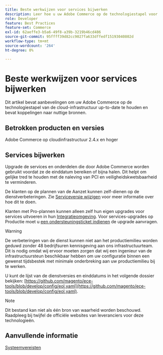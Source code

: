```yaml
---
title: Beste werkwijzen voor services bijwerken
description: Leer hoe u uw Adobe Commerce op de technologiestapel voor cloudinfrastructuur up-to-date houdt.
role: Developer
feature: Best Practices
feature-set: Commerce
exl-id: 62aeffe3-b5a6-49f8-a39b-3219b46cd486
source-git-commit: 95ffff39d82cc9027fa633dffedf15193040802d
workflow-type: tm+mt
source-wordcount: '264'
ht-degree: 0%

---
```


# Beste werkwijzen voor services bijwerken

Dit artikel bevat aanbevelingen om uw Adobe Commerce op de technologiestapel van de cloud-infrastructuur up-to-date te houden en bevat koppelingen naar nuttige bronnen.

## Betrokken producten en versies

Adobe Commerce op cloudinfrastructuur 2.4.x en hoger

## Services bijwerken

Upgrade de services en onderdelen die door Adobe Commerce worden gebruikt voordat ze de einddatum bereiken of bijna halen. Dit helpt om gelijke tred te houden met de naleving van PCI en veiligheidskwetsbaarheid te verminderen.

De klanten op de plannen van de Aanzet kunnen zelf-dienen op de dienstverbeteringen. Zie [Serviceversie wijzigen](https://devdocs.magento.com/cloud/project/services.html#change-service-version) voor meer informatie over hoe dit te doen.

Klanten met Pro-plannen kunnen alleen zelf hun eigen upgrades voor services uitvoeren in hun [Integratieomgeving](https://experienceleague.adobe.com/docs/commerce-knowledge-base/kb/announcements/commerce-announcements/integration-environment-enhancement-request-pro-and-starter.html). Voor services-upgrades op Productie moet u [een ondersteuningsticket indienen](https://experienceleague.adobe.com/docs/commerce-knowledge-base/kb/help-center-guide/magento-help-center-user-guide.html#submit-ticket) de upgrade aanvragen.

>[!WARNING]
>
>De verbeteringen van de dienst kunnen niet aan het productiemilieu worden geduwd zonder 48 bedrijfsuren kennisgeving aan ons infrastructuurteam. Dit is nodig omdat wij ervoor moeten zorgen dat wij een ingenieur van de infrastructuursteun beschikbaar hebben om uw configuratie binnen een gewenst tijdsbestek met minimale onderbreking aan uw productiemilieu bij te werken.

U kunt de lijst van de dienstversies en einddatums in het volgende dossier bekijken: [https://github.com/magento/ece-tools/blob/develop/config/eol.yaml](https://github.com/magento/ece-tools/blob/develop/config/eol.yaml).

>[!NOTE]
>
>Dit bestand kan niet als één bron van waarheid worden beschouwd. Raadpleeg bij twijfel de officiële websites van leveranciers voor deze technologieën.

## Aanvullende informatie

[Systeemvereisten](../../../installation/system-requirements.md)

